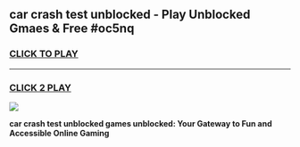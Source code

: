 
## car crash test unblocked - Play Unblocked Gmaes & Free #oc5nq
<h3>
<a href="https://news.freeplayer.one?title=car_crash_test_unblocked&ref=03M">CLICK TO PLAY</a></h3>
<hr>

<h3>
<a href="https://news.freeplayer.one?title=car_crash_test_unblocked&ref=03M">CLICK 2 PLAY</a>
  
</h3>

<a href="https://news.freeplayer.one?title=car_crash_test_unblocked&ref=03M"><img src="https://clearcache.store/games.png"></a>


**car crash test unblocked games unblocked: Your Gateway to Fun and Accessible Online Gaming**
